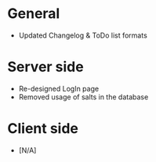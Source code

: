 # **General**

+ Updated Changelog & ToDo list formats

# **Server side**

+ Re-designed LogIn page
+ Removed usage of salts in the database


# **Client side**

+ [N/A]